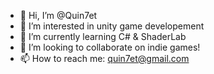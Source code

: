 - 👋 Hi, I’m @Quin7et
- 👀 I’m interested in unity game developement
- 🌱 I’m currently learning C# & ShaderLab
- 💞️ I’m looking to collaborate on indie games!
- 📫 How to reach me: quin7et@gmail.com

<!---
Quin7et/Quin7et is a ✨ special ✨ repository because its `README.md` (this file) appears on your GitHub profile.
You can click the Preview link to take a look at your changes.
--->
